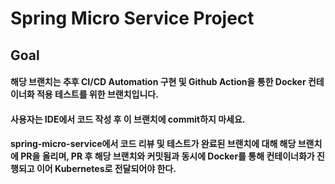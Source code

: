 # Spring Micro Service Project

## Goal
#### 해당 브랜치는 추후 CI/CD Automation 구현 및 Github Action을 통한 Docker 컨테이너화 적용 테스트를 위한 브랜치입니다.
#### 사용자는 IDE에서 코드 작성 후 이 브랜치에 commit하지 마세요.
#### spring-micro-service에서 코드 리뷰 및 테스트가 완료된 브랜치에 대해 해당 브랜치에 PR을 올리며, PR 후 해당 브랜치와 커밋됨과 동시에 Docker를 통해 컨테이너화가 진행되고 이어 Kubernetes로 전달되어야 한다.
